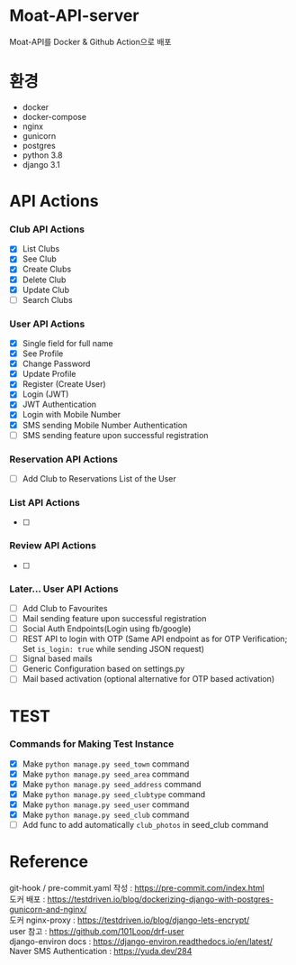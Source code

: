 # Moat-API-server

Moat-API를 Docker & Github Action으로 배포

# 환경

- docker
- docker-compose
- nginx
- gunicorn
- postgres
- python 3.8
- django 3.1

# API Actions

### Club API Actions

- [x] List Clubs
- [x] See Club
- [x] Create Clubs
- [x] Delete Club
- [x] Update Club
- [ ] Search Clubs

### User API Actions
- [x] Single field for full name
- [x] See Profile
- [x] Change Password
- [x] Update Profile
- [x] Register (Create User)
- [x] Login (JWT)
- [x] JWT Authentication
- [x] Login with Mobile Number
- [x] SMS sending Mobile Number Authentication
- [ ] SMS sending feature upon successful registration

### Reservation API Actions
- [ ] Add Club to Reservations List of the User

### List API Actions
- [ ]

### Review API Actions
- [ ]

### Later... User API Actions
- [ ] Add Club to Favourites
- [ ] Mail sending feature upon successful registration
- [ ] Social Auth Endpoints(Login using fb/google)
- [ ] REST API to login with OTP (Same API endpoint as for OTP Verification; Set `is_login: true` while sending JSON request)
- [ ] Signal based mails
- [ ] Generic Configuration based on settings.py
- [ ] Mail based activation (optional alternative for OTP based activation)

# TEST
### Commands for Making Test Instance
- [x] Make `python manage.py seed_town` command
- [x] Make `python manage.py seed_area` command
- [x] Make `python manage.py seed_address` command
- [x] Make `python manage.py seed_clubtype` command
- [x] Make `python manage.py seed_user` command
- [x] Make `python manage.py seed_club` command
- [ ] Add func to add automatically `club_photos` in seed_club command

# Reference

git-hook / pre-commit.yaml 작성 : https://pre-commit.com/index.html  \
도커 배포 : https://testdriven.io/blog/dockerizing-django-with-postgres-gunicorn-and-nginx/  \
도커 nginx-proxy : https://testdriven.io/blog/django-lets-encrypt/  \
user 참고 : https://github.com/101Loop/drf-user  \
django-environ docs : https://django-environ.readthedocs.io/en/latest/  \
Naver SMS Authentication : https://yuda.dev/284
